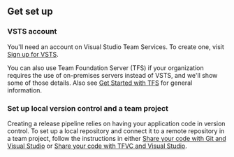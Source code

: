 ## Get set up

### VSTS account

You'll need an account on Visual Studio Team Services. To create one, visit [Sign up for VSTS](https://www.visualstudio.com/en-us/docs/setup-admin/team-services/sign-up-for-visual-studio-team-services).

You can also use Team Foundation Server (TFS) if your organization requires the use of on-premises servers instead of VSTS, and we'll show some of those details. Also see [Get Started with TFS](../../../../tfs-server/install/get-started.md) for general information.

### Set up local version control and a team project

Creating a release pipeline relies on having your application code in version control. To set up a local repository and connect it to a remote repository in a team project, follow the instructions in either [Share your code with Git and Visual Studio](../../../../git/share-your-code-in-git-vs.md) or [Share your code with TFVC and Visual Studio](../../../../tfvc/share-your-code-in-tfvc-vs.md).
